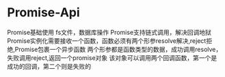 # Promise-Api
Promise基础使用
fs文件，数据库操作
Promise支持链式调用，解决回调地狱
Promise实例化需要接收一个函数，函数必须有两个形参resolve解决,reject拒绝,Promise包裹一个异步函数
两个形参都是函数类型的数据，成功调用resolve，失败调用reject,返回一个promise对象
该对象可以调用两个回调函数，第一个是成功的回调，第二个则是失败的